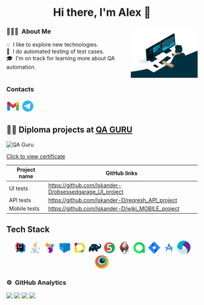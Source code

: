 <h1 align="center">Hi there, I'm Alex 👋</h1>

### 👨🏻‍💻 &nbsp;About Me <img width="35%" src="files/68747470733a2f2f63646e2e6472696262626c652e636f6d2f75736572732f3733303730332f73637265656e73686f74732f363538313234332f6176656e746f2e676966.gif" align="right"/>

💡 &nbsp;I like to explore new technologies.\
💾 &nbsp;I do automated testing of test cases. \
🎓 &nbsp;I'm on track for learning more about QA automation.\
&nbsp;
### Contacts

<a href = "mailto:drozenko21@gmail.com"><img width="7%" title="Gmail" src="files/icons8-gmail.svg"></a>
<a href = "https://t.me/is_kander"><img width="7%" title="Telegram" src="files/icons8-telegram.svg"></a>   

## :man_student: Diploma projects at [QA GURU](https://qa.guru/)

<p align="left">  
 <img src="https://avatars.githubusercontent.com/u/65260527?s=200&v=4" title="QA Guru" alt="QA Guru" width="70" height="70"/>&nbsp;
 </p>
 <a href = "https://drive.google.com/file/d/14KtJrymCEdnWrc_lEDs_kE6OcRDrqHBj/view?usp=sharing"> Click to view certificate </a>   

 
 
  |      Project name               |                   GitHub links                                   
  |-------------------------------- |-------------------------------------------------------|
  |         UI tests                |https://github.com/Iskander-D/obsessedgarage_UI_project|  
  |        API tests                |   https://github.com/Iskander-D/reqresh_API_project   |  
  |       Mobile tests              |   https://github.com/Iskander-D/wiki_MOBILE_project   |  



## Tech Stack
 <p align="center">
<img width="7%" title="IntelliJ IDEA" src="files/Idea.svg">
<img width="7%" title="Java" src="files/Java.svg">
<img width="7%" title="Selenide" src="files/Selenide.svg">
<img width="7%" title="Selenoid" src="files/Selenoid.svg">
<img width="7%" title="Allure Report" src="files/Allure.svg">
<img width="7%" title="Gradle" src="files/Gradle.svg">
<img width="7%" title="JUnit5" src="files/Junit5.svg">
<img width="7%" title="Jenkins" src="files/Jenkins.svg">
<img width="7%" title="Allure" src="files/Allure_TO.svg">
<img width="7%" title="Jira" src="files/Jira.svg">
<img width="7%" title="Android" src="files/Android_Studio.png">
<img width="7%" title="Appium" src="files/appium.svg">
<img width="7%" title="BrowserStack" src="files/Browserstack.svg">
</p>


### ⚙️ &nbsp;GitHub Analytics


![](http://github-profile-summary-cards.vercel.app/api/cards/stats?username=Iskander-D&theme=nord_dark)
![](http://github-profile-summary-cards.vercel.app/api/cards/repos-per-language?username=Iskander-D&theme=nord_dark)
![](https://github-profile-summary-cards.vercel.app/api/cards/profile-details?username=Iskander-D&theme=nord_dark)  ![](https://komarev.com/ghpvc/?username=Iskander-D)

